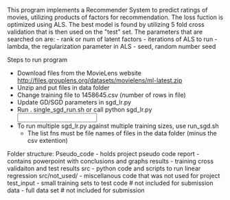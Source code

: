 This program implements a Recommender System to predict ratings of movies, utilizing products of factors for recommendation.  The loss fuction is optimized using ALS.
The best model is found by utilizing 5 fold cross validation that is then used on the "test" set.
The parameters that are searched on are:
	- rank or num of latent factors
	- iterations of ALS to run
	- lambda, the regularization parameter in ALS
	- seed, random number seed

Steps to run program
 - Download files from the MovieLens website http://files.grouplens.org/datasets/movielens/ml-latest.zip
 - Unzip and put files in data folder
 - Change training file to 1458645.csv (number of rows in file)
 - Update GD/SGD parameters in sgd_lr.py
 - Run . single_sgd_run.sh or call python sgd_lr.py <input file name without extension> <output filename with ext>
 - To run multiple sgd_lr.py against multiple training sizes, use run_sgd.sh
	- The list fns must be file names of files in the data folder (minus the csv extention)

Folder structure:
Pseudo_code - holds project pseudo code
report - contains powerpoint with conclusions and graphs
results - training cross validaiton and test results
src - python code and scripts to run linear regression
src/not_used/ - miscellanous code that was not used for project
test_input - small training sets to test code # not included for submission
data - full data set # not included for submission
